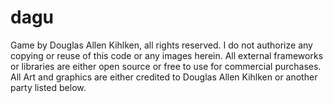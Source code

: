 # dagu

Game by Douglas Allen Kihlken, all rights reserved. I do not authorize any copying or reuse of this code or any images herein. All external frameworks or libraries are either open source or free to use for commercial purchases.
All Art and graphics are either credited to Douglas Allen Kihlken or another party listed below.